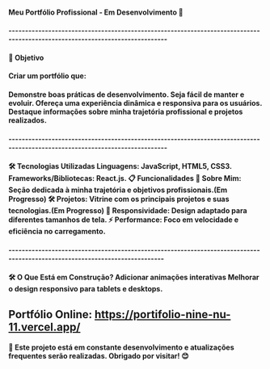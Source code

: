 
<h4> Meu Portfólio Profissional - Em Desenvolvimento 🚧
<h4/>
----------------------------------------------------------------------------------------------------------------------------

<h4>🎯 Objetivo<h4/>
Criar um portfólio que:

<h4>Demonstre boas práticas de desenvolvimento.
Seja fácil de manter e evoluir.
Ofereça uma experiência dinâmica e responsiva para os usuários.
Destaque informações sobre minha trajetória profissional e projetos realizados.
 <h4/>
----------------------------------------------------------------------------------------------------------------------------

<h4>🛠️ Tecnologias Utilizadas
Linguagens: JavaScript, HTML5, CSS3.
Frameworks/Bibliotecas: React.js.
📋 Funcionalidades 
📖 Sobre Mim: Seção dedicada à minha trajetória e objetivos profissionais.(Em Progresso)
🛠️ Projetos: Vitrine com os principais projetos e suas tecnologias.(Em Progresso)
📱 Responsividade: Design adaptado para diferentes tamanhos de tela.
⚡ Performance: Foco em velocidade e eficiência no carregamento.<h4/>
---------------------------------------------------------------------------------------------------------------------------

<h4>🛠️ O Que Está em Construção?
Adicionar animações interativas
Melhorar o design responsivo para tablets e desktops.

Portfólio Online: https://portifolio-nine-nu-11.vercel.app/<h4/>
--------------------------------------------------------------------------------------------------------------------------

<h4>🚧 Este projeto está em constante desenvolvimento e atualizações frequentes serão realizadas. Obrigado por visitar! 😊<h4/>

